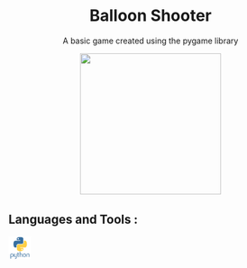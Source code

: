 <div align="center">
  <h1> Balloon Shooter</h1>
  <p>A basic game created using the pygame library</p>
</div>

<div id="header" align="center">
  <img src="https://media.giphy.com/media/vsEqfEfe6tWWSGxTaN/giphy.gif" width="250" height="250"/>
</div>
 
## Languages and Tools :
<div>
  <img src="https://github.com/devicons/devicon/blob/master/icons/python/python-original-wordmark.svg" title="Python" alt="Python" width="40" height="40"/>&nbsp;
</div>
